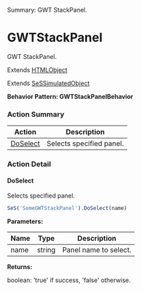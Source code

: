 Summary: GWT StackPanel.

# GWTStackPanel

GWT StackPanel.
 
Extends [HTMLObject](HTMLObject.md)

Extends [SeSSimulatedObject](SeSSimulatedObject.md)





**Behavior Pattern: GWTStackPanelBehavior**


<!-- ============================== property summary ========================== -->

<!-- ============================== action summary ========================== -->



### Action Summary
|  **Action** | **Description** | 
| ----------- | --------------- |
|  [DoSelect](#doselect) | Selects specified panel. |



<!-- ============================== property detail ========================== -->


<!-- ============================== action detail ========================== -->

### Action Detail

<a name="DoSelect"></a>    
#### DoSelect

Selects specified panel.

```javascript
SeS('SomeGWTStackPanel').DoSelect(name)
```


**Parameters:**

|  **Name** | **Type** | **Description** |
| ---------- | -------- | --------------- |
| name | string |  Panel name to select. |




**Returns:**

boolean: 'true' if success, 'false' otherwise.



<a name="see.also.gwtstackpanel.doselect"></a>

  

